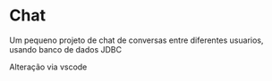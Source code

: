 # Chat
Um pequeno projeto de chat de conversas entre diferentes usuarios, usando banco de dados JDBC

Alteração via vscode